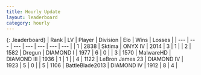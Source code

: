 ```yaml
---
title: Hourly Update
layout: leaderboard
category: hourly
---
```


{: .leaderboard}
| Rank | LV | Player | Division | Elo | Wins | Losses |
| --- | --- | --- | --- | --- | --- | --- |
| <span data-change="-">1</span> | 2838 | <span title="ID: 353063">Sktima</span> | ONYX IV | <span data-change="-">2014</span> | <span data-change="-">3</span> | <span data-change="-">1</span> |
| <span data-change="-1">2</span> | 1582 | <span title="ID: 337810">Dregun</span> | DIAMOND I | <span data-change="52">1977</span> | <span data-change="5">6</span> | <span data-change="0">0</span> |
| <span data-change="-">3</span> | 1570 | <span title="ID: 261794">MalwareHD</span> | DIAMOND III | <span data-change="-">1936</span> | <span data-change="-">1</span> | <span data-change="-">1</span> |
| <span data-change="1">4</span> | 1122 | <span title="ID: 1034">LeBron James 23</span> | DIAMOND IV | <span data-change="47">1923</span> | <span data-change="4">5</span> | <span data-change="0">0</span> |
| <span data-change="-3">5</span> | 1106 | <span title="ID: 12051">BattleBlade2013</span> | DIAMOND IV | <span data-change="19">1912</span> | <span data-change="5">8</span> | <span data-change="3">4</span> |